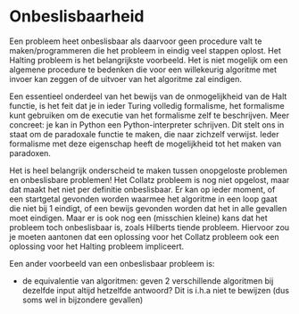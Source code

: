 # Onbeslisbaarheid
Een probleem heet onbeslisbaar als daarvoor geen procedure valt te maken/programmeren die het probleem in eindig veel stappen oplost. Het Halting probleem is het belangrijkste voorbeeld. Het is niet mogelijk om een algemene procedure te bedenken die voor een willekeurig algoritme met invoer kan zeggen of de uitvoer van het algoritme zal eindigen.

Een essentieel onderdeel van het bewijs van de onmogelijkheid van de Halt functie, is het feit dat je in ieder Turing volledig formalisme, het formalisme kunt gebruiken om de executie van het formalisme zelf te beschrijven. Meer concreet: je kan in Python een Python-interpreter schrijven. Dit stelt ons in staat om de paradoxale functie te maken, die naar zichzelf verwijst. Ieder formalisme met deze eigenschap heeft de mogelijkheid tot het maken van paradoxen.

Het is heel belangrijk onderscheid te maken tussen onopgeloste problemen en onbeslisbare problemen! Het Collatz probleem is nog niet opgelost, maar dat maakt het niet per definitie onbeslisbaar. Er kan op ieder moment, of een startgetal gevonden worden waarmee het algoritme in een loop gaat die niet bij 1 eindigt, of een bewijs gevonden worden dat het in alle gevallen moet eindigen. Maar er is ook nog een (misschien kleine) kans dat het probleem toch onbeslisbaar is, zoals Hilberts tiende probleem. Hiervoor zou je moeten aantonen dat een oplossing voor het Collatz probleem ook een oplossing voor het Halting probleem impliceert.

Een ander voorbeeld van een onbeslisbaar probleem is:
* de equivalentie van algoritmen: geven 2 verschillende algoritmen bij dezelfde input altijd hetzelfde antwoord? Dit is i.h.a niet te bewijzen (dus soms wel in bijzondere gevallen)


